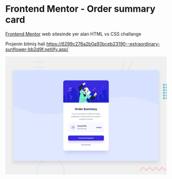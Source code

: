 # Frontend Mentor - Order summary card


[Frontend Mentor](https://www.frontendmentor.io) web sitesinde yer alan HTML vs CSS challange

Projenin bitmiş hali https://6299c276a2b0a93bceb23190--extraordinary-sunflower-bb2d9f.netlify.app/


![Design preview for the Order summary card coding challenge](./design/desktop-preview.jpg)
